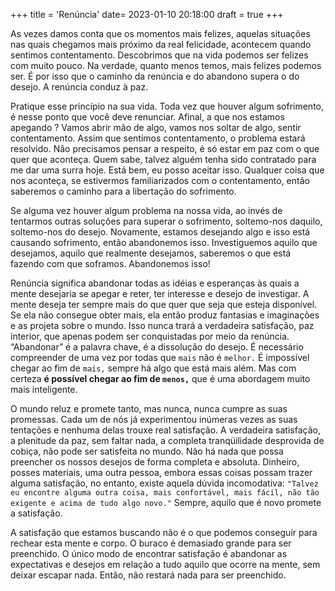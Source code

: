 +++
title = 'Renúncia'
date= 2023-01-10 20:18:00
draft = true
+++

As vezes damos conta que os momentos mais felizes, aquelas situações nas quais chegamos mais próximo da real felicidade, acontecem quando sentimos contentamento. Descobrimos que na vida podemos ser felizes com muito pouco. Na verdade, quanto menos temos, mais felizes podemos ser. É por isso que o caminho da renúncia e do abandono supera o do desejo. A renúncia conduz à paz.

Pratique esse princípio na sua vida. Toda vez que houver algum sofrimento, é nesse ponto que você deve renunciar. Afinal, a que nos estamos apegando ? Vamos abrir mão de algo, vamos nos soltar de algo, sentir contentamento. Assim que sentimos contentamento, o problema estará resolvido. Não precisamos pensar a respeito, é só estar em paz com o que quer que aconteça. Quem sabe, talvez alguém tenha sido contratado para me dar uma surra hoje. Está bem, eu posso aceitar isso. Qualquer coisa que nos aconteça, se estivermos familiarizados com o contentamento, então saberemos o caminho para a libertação do sofrimento.

Se alguma vez houver algum problema na nossa vida, ao invés de tentarmos outras soluções para superar o sofrimento, soltemo-nos daquilo, soltemo-nos do desejo. Novamente, estamos desejando algo e isso está causando sofrimento, então abandonemos isso. Investiguemos aquilo que desejamos, aquilo que realmente desejamos, saberemos o que está fazendo com que soframos. Abandonemos isso!

Renúncia significa abandonar todas as idéias e esperanças às quais a mente desejaria se apegar e reter, ter interesse e desejo de investigar. A mente deseja ter sempre mais do que quer que seja que esteja disponível. Se ela não consegue obter mais, ela então produz fantasias e imaginações e as projeta sobre o mundo. Isso nunca trará a verdadeira satisfação, paz interior, que apenas podem ser conquistadas por meio da renúncia. “Abandonar” é a palavra chave, é a dissolução do desejo. É necessário compreender de uma vez por todas que `mais` não é `melhor.` É impossível chegar ao fim de `mais,` sempre há algo que está mais além. Mas com certeza **é possível chegar ao fim de `menos,`** que é uma abordagem muito mais inteligente.

O mundo reluz e promete tanto, mas nunca, nunca cumpre as suas promessas. Cada um de nós já experimentou inúmeras vezes as suas tentações e nenhuma delas trouxe real satisfação. A verdadeira satisfação, a plenitude da paz, sem faltar nada, a completa tranqüilidade desprovida de cobiça, não pode ser satisfeita no mundo. Não há nada que possa preencher os nossos desejos de forma completa e absoluta. Dinheiro, posses materiais, uma outra pessoa, embora essas coisas possam trazer alguma satisfação, no entanto, existe aquela dúvida incomodativa: `"Talvez eu encontre alguma outra coisa, mais confortável, mais fácil, não tão exigente e acima de tudo algo novo."` Sempre, aquilo que é novo promete a satisfação.

A satisfação que estamos buscando não é o que podemos conseguir para rechear esta mente e corpo. O buraco é demasiado grande para ser preenchido. O único modo de encontrar satisfação é abandonar as expectativas e desejos em relação a tudo aquilo que ocorre na mente, sem deixar escapar nada. Então, não restará nada para ser preenchido. 
